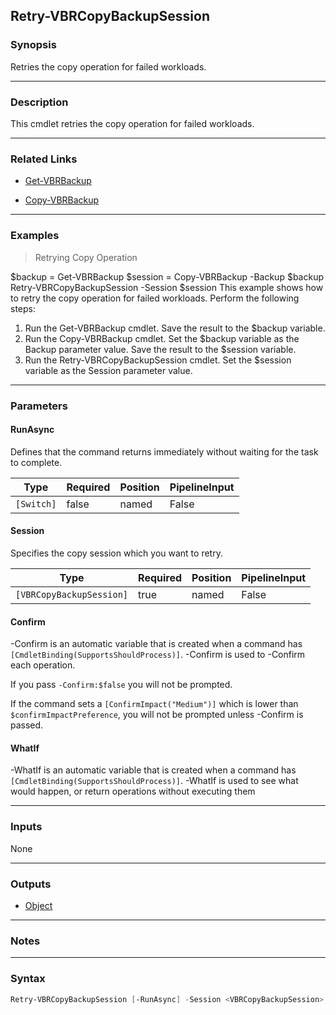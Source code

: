 Retry-VBRCopyBackupSession
--------------------------

### Synopsis
Retries the copy operation for failed workloads.

---

### Description

This cmdlet retries the copy operation for failed workloads.

---

### Related Links
* [Get-VBRBackup](Get-VBRBackup)

* [Copy-VBRBackup](Copy-VBRBackup)

---

### Examples
> Retrying Copy Operation

$backup = Get-VBRBackup 
$session = Copy-VBRBackup -Backup $backup
Retry-VBRCopyBackupSession -Session $session
This example shows how to retry the copy operation for failed workloads.
Perform the following steps:
1.	Run the Get-VBRBackup cmdlet. Save the result to the $backup variable.
2.  Run the Copy-VBRBackup cmdlet. Set the $backup variable as the Backup parameter value. Save the result to the $session variable.
3.	Run the Retry-VBRCopyBackupSession cmdlet. Set the $session variable as the Session parameter value.

---

### Parameters
#### **RunAsync**
Defines that the command returns immediately without waiting for the task to complete.

|Type      |Required|Position|PipelineInput|
|----------|--------|--------|-------------|
|`[Switch]`|false   |named   |False        |

#### **Session**
Specifies the copy session which you want to retry.

|Type                    |Required|Position|PipelineInput|
|------------------------|--------|--------|-------------|
|`[VBRCopyBackupSession]`|true    |named   |False        |

#### **Confirm**
-Confirm is an automatic variable that is created when a command has ```[CmdletBinding(SupportsShouldProcess)]```.
-Confirm is used to -Confirm each operation.

If you pass ```-Confirm:$false``` you will not be prompted.

If the command sets a ```[ConfirmImpact("Medium")]``` which is lower than ```$confirmImpactPreference```, you will not be prompted unless -Confirm is passed.

#### **WhatIf**
-WhatIf is an automatic variable that is created when a command has ```[CmdletBinding(SupportsShouldProcess)]```.
-WhatIf is used to see what would happen, or return operations without executing them

---

### Inputs
None

---

### Outputs
* [Object](https://learn.microsoft.com/en-us/dotnet/api/System.Object)

---

### Notes

---

### Syntax
```PowerShell
Retry-VBRCopyBackupSession [-RunAsync] -Session <VBRCopyBackupSession> [-Confirm] [-WhatIf] [<CommonParameters>]
```
